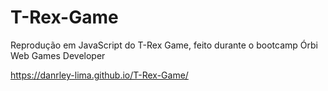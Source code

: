 # T-Rex-Game

Reprodução em JavaScript do T-Rex Game, feito durante o bootcamp Órbi Web Games Developer

https://danrley-lima.github.io/T-Rex-Game/
